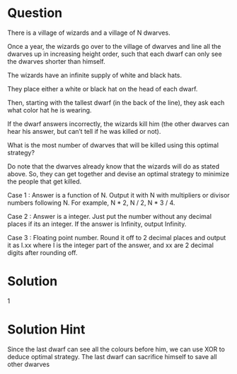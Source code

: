 # Question
There is a village of wizards and a village of N dwarves.

Once a year, the wizards go over to the village of 
dwarves and line all the dwarves up in increasing 
height order, such that each dwarf can only see 
the dwarves shorter than himself.

The wizards have an infinite supply of white and black 
hats. 

They place either a white or black hat on the 
head of each dwarf. 

Then, starting with the tallest dwarf 
(in the back of the line), they ask each what 
color hat he is wearing. 

If the dwarf answers incorrectly, the wizards kill him 
(the other dwarves can hear his answer, 
but can’t tell if he was killed or not). 

What is the most number of dwarves that will be 
killed using this optimal strategy?

Do note that the dwarves already know that the 
wizards will do as stated above. 
So, they can get together and devise an optimal 
strategy to minimize the people that get killed.

Case 1 : Answer is a function of N. 
Output it with N with multipliers or divisor 
numbers following N. 
For example, N * 2, N / 2, N * 3 / 4.

Case 2 : Answer is a integer. 
Just put the number without any decimal places if 
its an integer. 
If the answer is Infinity, output Infinity.

Case 3 : Floating point number. 
Round it off to 2 decimal places and output it as 
I.xx where I is the integer part of the answer, 
and xx are 2 decimal digits after rounding off.

# Solution
1

# Solution Hint
Since the last dwarf can see all the colours before
him, we can use XOR to deduce optimal strategy.
The last dwarf can sacrifice himself to save 
all other dwarves